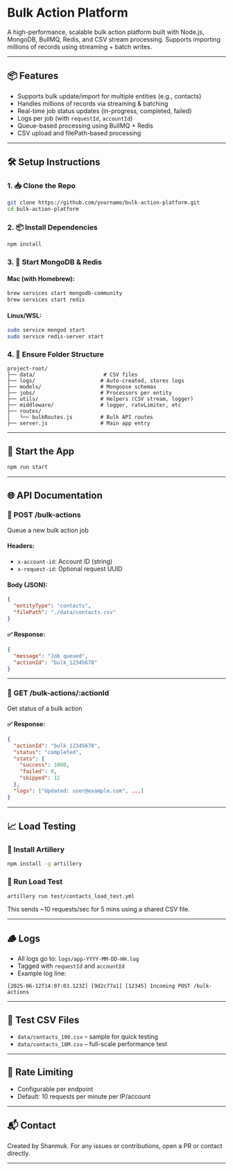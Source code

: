 # Bulk Action Platform

A high-performance, scalable bulk action platform built with Node.js, MongoDB, BullMQ, Redis, and CSV stream processing. Supports importing millions of records using streaming + batch writes.

---

## 📦 Features

* Supports bulk update/import for multiple entities (e.g., contacts)
* Handles millions of records via streaming & batching
* Real-time job status updates (in-progress, completed, failed)
* Logs per job (with `requestId`, `accountId`)
* Queue-based processing using BullMQ + Redis
* CSV upload and filePath-based processing

---

## 🛠️ Setup Instructions

### 1. 📥 Clone the Repo

```bash
git clone https://github.com/yourname/bulk-action-platform.git
cd bulk-action-platform
```

### 2. 📦 Install Dependencies

```bash
npm install
```

### 3. 🚀 Start MongoDB & Redis

#### Mac (with Homebrew):

```bash
brew services start mongodb-community
brew services start redis
```

#### Linux/WSL:

```bash
sudo service mongod start
sudo service redis-server start
```

### 4. 📁 Ensure Folder Structure

```
project-root/
├── data/                      # CSV files
├── logs/                     # Auto-created, stores logs
├── models/                   # Mongoose schemas
├── jobs/                     # Processors per entity
├── utils/                    # Helpers (CSV stream, logger)
├── middleware/               # logger, rateLimiter, etc
├── routes/
│   └── bulkRoutes.js         # Bulk API routes
├── server.js                 # Main app entry
```

---

## 🚀 Start the App

```bash
npm run start
```

---

## 🌐 API Documentation

### 🔹 POST /bulk-actions

Queue a new bulk action job

#### Headers:

* `x-account-id`: Account ID (string)
* `x-request-id`: Optional request UUID

#### Body (JSON):

```json
{
  "entityType": "contacts",
  "filePath": "./data/contacts.csv"
}
```

#### ✅ Response:

```json
{
  "message": "Job queued",
  "actionId": "bulk_12345678"
}
```

---

### 🔹 GET /bulk-actions/\:actionId

Get status of a bulk action

#### ✅ Response:

```json
{
  "actionId": "bulk_12345678",
  "status": "completed",
  "stats": {
    "success": 1000,
    "failed": 0,
    "skipped": 12
  },
  "logs": ["Updated: user@example.com", ...]
}
```

---

## 📈 Load Testing

### 🔹 Install Artillery

```bash
npm install -g artillery
```

### 🔹 Run Load Test

```bash
artillery run test/contacts_load_test.yml
```

This sends \~10 requests/sec for 5 mins using a shared CSV file.

---

## 🪵 Logs

* All logs go to: `logs/app-YYYY-MM-DD-HH.log`
* Tagged with `requestId` and `accountId`
* Example log line:

```
[2025-06-12T14:07:03.123Z] [9d2c77a1] [12345] Incoming POST /bulk-actions
```

---

## 🧪 Test CSV Files

* `data/contacts_100.csv` – sample for quick testing
* `data/contacts_10M.csv` – full-scale performance test

---

## 🔐 Rate Limiting

* Configurable per endpoint
* Default: 10 requests per minute per IP/account

---

## 📬 Contact

Created by Shanmuk. For any issues or contributions, open a PR or contact directly.

---
